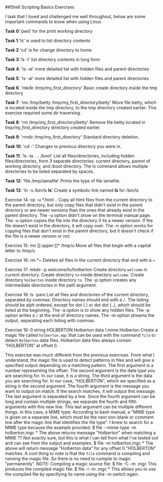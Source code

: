 ##Shell Scripting Basics Exercises

I task that I loved and challenged me well throughout, below are some important commands to know when using Linux

**Task 0**:'pwd' for the print working directory

**Task 1**:'ls' is used to list directory contents

**Task 2**:'cd' is for change directory to home

**Task 3**:'ls -l' list directory contents in long form

**Task 4**: 'ls -al' more detailed list with hidden files and parent directories

**Task 5**: 'ls -al' more detailed list with hidden files and parent directories

**Task 6**: 'mkdir /tmp/my_first_directory' Basic create directory inside the tmp directory

**Task 7**:
  'mv /tmp/betty /tmp/my_first_directory/betty'
  Move file betty, which is located inside the tmp directory, to the tmp directory created earlier.
  This exercise required some dir traversing.

**Task 8**:
  'rm /tmp/my_first_directory/betty'
  Remove file betty located in tmp/my_first_directory directory created earlier.

**Task 9**:
  'rmdir /tmp/my_first_directory'
  Standard directory deletion.

**Task 10**:
  'cd -'
  Changes to previous directory you were in.

**Task 11**:
  'ls -la . .. /boot'
  List all files/directories, including hidden files/directories, from 3 separate directories: current directory, parent of working directory, and /boot directory.
  The ls command allows multiple directories to be listed separated by spaces.

**Task 12**:
  'file /tmp/iamafile'
  Prints the type of file iamafile.

**Task 13**:
  'ln -s /bin/ls __ls__'
  Create a symbolic link named __ls__ for /bin/ls

Exercise 14:
  cp -u *.html ..
  Copy all html files from the current directory to the parent directory, but only copy files that didn't exist in the parent directory or are newer versions than the ones that already exist in the parent directory.
  The -u option didn't show on the terminal manual page. The -u option copies the file into the directory if its a newer version. If the file doesn't exist in the directory, it will copy over.
  The -n option works for copying files that don't exist in the parent directory, but it doesn't check if the file is a newer version or not.

Exercise 15:
  mv [[:upper:]]* /tmp/u
  Move all files that begin with a capital letter to /tmp/u

Exercise 16:
  rm *~
  Deletes all files in the current directory that end with a ~

Exercise 17:
  mkdir -p welcome/to/holberton
  Create directory `welcome` in current directory. Create directory `to` inside directory `welcome`. Create directory `holberton` inside directory `to`.
  The -p option creates any intermediate directories in the path argument.

Exercise 18:
  ls -pam
  List all files and directories of the current directory, separated by commas. Directory names should end with a `/`. The listing should be alph ordered, except for dot (.) or dot dot (..), which should be listed at the beginning.
  The -a option is to show any hidden files.
  The -p option writes a `/` at the end of directory names.
  The -m option streams the output, separating each listing with commas.

Exercise 19:
  0 string HOLBERTON Holberton data
  !:mime Holberton
  Create a magic file called `holberton.mgc` that can be used with the command `file` to detect `Holberton` data files. Holberton data files always contain "HOLBERTON" at offset 0.

  This exercise was much different from the previous exercises. From what I understand, the magic file is used to detect patterns in files and will give a specified output depending on a matching pattern.
  The first argument is a number representing the offset.
  The second argument is the data type you are searching for. In our case, it is a string.
  The third argument is the data you are searching for. In our case, "HOLBERTON", which we specified as a string in the second argument.
  The fourth argument is the message you want to output on match. If the search matches, it will output this message.
  The last argument is separated by a line. Since the fourth argument can be long and contain multiple strings, we separate the fourth and fifth arguments with this new line. This last argument can be multiple different things. In this case, a MIME type.
  According to bash manual, a "MIME type is given on a separate line, which must be the next non-blank or comment line after the magic line that identifies the file type".
  I knew to search for a MIME type because the example provided:
  $ file --mime-type -m holberton.mgc *
  The above returns message "Holberton" when matching a MIME ?? Not exactly sure, but this is what I can tell from what I've tested out and can see from the output and examples.
  $ file -m holberton.mgc *
  The above will return message "Holberton data" for any offset 0 "HOLBERTON" matches.
  A cool thing to note is that the `file` command is compiling and running the magic file. So there is no need to compile to magic "permanently".
  NOTE: Compiling a magic source file:
  $ file -C -m <filename>.mgc
  This produces the compiled magic file.
  $ file -i -m <filename>.mgc *
  This allows you to use the compiled file by specifying its name using the -m switch again.

